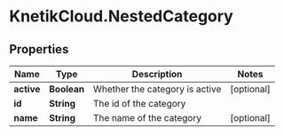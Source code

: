# KnetikCloud.NestedCategory

## Properties
Name | Type | Description | Notes
------------ | ------------- | ------------- | -------------
**active** | **Boolean** | Whether the category is active | [optional] 
**id** | **String** | The id of the category | 
**name** | **String** | The name of the category | [optional] 


